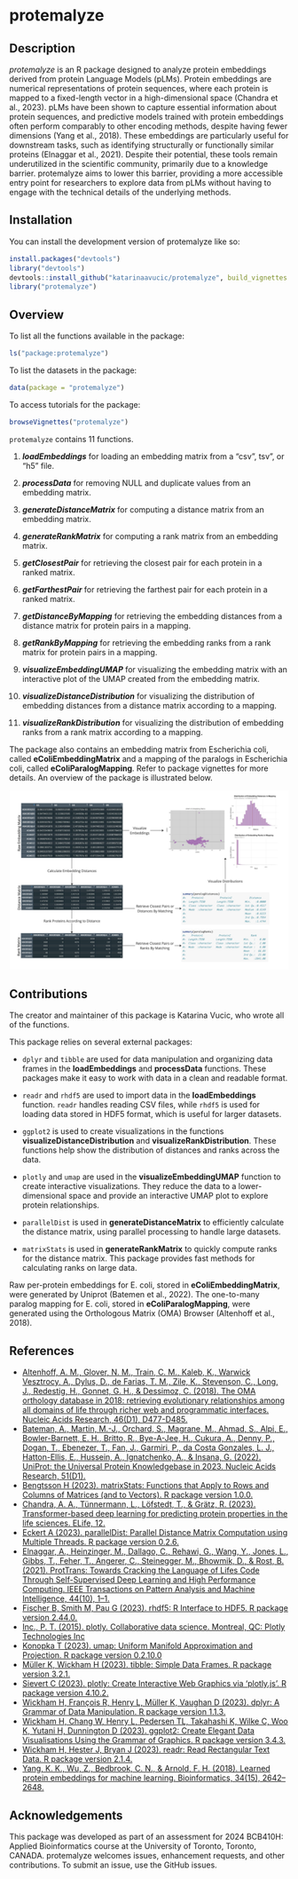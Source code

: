 
<!-- README.md is generated from README.Rmd. Please edit that file -->

# protemalyze

<!-- badges: start -->
<!-- badges: end -->

## Description

*protemalyze* is an R package designed to analyze protein embeddings
derived from protein Language Models (pLMs). Protein embeddings are
numerical representations of protein sequences, where each protein is
mapped to a fixed-length vector in a high-dimensional space (Chandra et
al., 2023). pLMs have been shown to capture essential information about
protein sequences, and predictive models trained with protein embeddings
often perform comparably to other encoding methods, despite having fewer
dimensions (Yang et al., 2018). These embeddings are particularly useful
for downstream tasks, such as identifying structurally or functionally
similar proteins (Elnaggar et al., 2021). Despite their potential, these
tools remain underutilized in the scientific community, primarily due to
a knowledge barrier. protemalyze aims to lower this barrier, providing a
more accessible entry point for researchers to explore data from pLMs
without having to engage with the technical details of the underlying
methods.

## Installation

You can install the development version of protemalyze like so:

``` r
install.packages("devtools")
library("devtools")
devtools::install_github("katarinaavucic/protemalyze", build_vignettes = TRUE)
library("protemalyze")
```

## Overview

To list all the functions available in the package:

``` r
ls("package:protemalyze")
```

To list the datasets in the package:

``` r
data(package = "protemalyze") 
```

To access tutorials for the package:

``` r
browseVignettes("protemalyze")
```

`protemalyze` contains 11 functions.

1.  ***loadEmbeddings*** for loading an embedding matrix from a “csv”,
    tsv”, or “h5” file.

2.  ***processData*** for removing NULL and duplicate values from an
    embedding matrix.

3.  ***generateDistanceMatrix*** for computing a distance matrix from an
    embedding matrix.

4.  ***generateRankMatrix*** for computing a rank matrix from an
    embedding matrix.

5.  ***getClosestPair*** for retrieving the closest pair for each
    protein in a ranked matrix.

6.  ***getFarthestPair*** for retrieving the farthest pair for each
    protein in a ranked matrix.

7.  ***getDistanceByMapping*** for retrieving the embedding distances
    from a distance matrix for protein pairs in a mapping.

8.  ***getRankByMapping*** for retrieving the embedding ranks from a
    rank matrix for protein pairs in a mapping.

9.  ***visualizeEmbeddingUMAP*** for visualizing the embedding matrix
    with an interactive plot of the UMAP created from the embedding
    matrix.

10. ***visualizeDistanceDistribution*** for visualizing the distribution
    of embedding distances from a distance matrix according to a
    mapping.

11. ***visualizeRankDistribution*** for visualizing the distribution of
    embedding ranks from a rank matrix according to a mapping.

The package also contains an embedding matrix from Escherichia coli,
called **eColiEmbeddingMatrix** and a mapping of the paralogs in
Escherichia coli, called **eColiParalogMapping**. Refer to package
vignettes for more details. An overview of the package is illustrated
below.

![](./inst/extdata/protemalyzeOverview.jpg)

## Contributions

The creator and maintainer of this package is Katarina Vucic, who wrote
all of the functions.

This package relies on several external packages:

- `dplyr` and `tibble` are used for data manipulation and organizing
  data frames in the **loadEmbeddings** and **processData** functions.
  These packages make it easy to work with data in a clean and readable
  format.

- `readr` and `rhdf5` are used to import data in the **loadEmbeddings**
  function. `readr` handles reading CSV files, while `rhdf5` is used for
  loading data stored in HDF5 format, which is useful for larger
  datasets.

- `ggplot2` is used to create visualizations in the functions
  **visualizeDistanceDistribution** and **visualizeRankDistribution**.
  These functions help show the distribution of distances and ranks
  across the data.

- `plotly` and `umap` are used in the **visualizeEmbeddingUMAP**
  function to create interactive visualizations. They reduce the data to
  a lower-dimensional space and provide an interactive UMAP plot to
  explore protein relationships.

- `parallelDist` is used in **generateDistanceMatrix** to efficiently
  calculate the distance matrix, using parallel processing to handle
  large datasets.

- `matrixStats` is used in **generateRankMatrix** to quickly compute
  ranks for the distance matrix. This package provides fast methods for
  calculating ranks on large data.

Raw per-protein embeddings for E. coli, stored in
**eColiEmbeddingMatrix**, were generated by Uniprot (Batemen et al.,
2022). The one-to-many paralog mapping for E. coli, stored in
**eColiParalogMapping**, were generated using the Orthologous Matrix
(OMA) Browser (Altenhoff et al., 2018).

## References

- [Altenhoff, A. M., Glover, N. M., Train, C. M., Kaleb, K., Warwick
  Vesztrocy, A., Dylus, D., de Farias, T. M., Zile, K., Stevenson, C.,
  Long, J., Redestig, H., Gonnet, G. H., & Dessimoz, C. (2018). The OMA
  orthology database in 2018: retrieving evolutionary relationships
  among all domains of life through richer web and programmatic
  interfaces. Nucleic Acids Research, 46(D1),
  D477-D485.](https://pubmed.ncbi.nlm.nih.gov/29106550/)
- [Bateman, A., Martin, M.-J., Orchard, S., Magrane, M., Ahmad, S.,
  Alpi, E., Bowler-Barnett, E. H., Britto, R., Bye-A-Jee, H., Cukura,
  A., Denny, P., Dogan, T., Ebenezer, T., Fan, J., Garmiri, P., da Costa
  Gonzales, L. J., Hatton-Ellis, E., Hussein, A., Ignatchenko, A., &
  Insana, G. (2022). UniProt: the Universal Protein Knowledgebase
  in 2023. Nucleic Acids Research,
  51(D1).](https://doi.org/10.1093/nar/gkac1052)
- [Bengtsson H (2023). matrixStats: Functions that Apply to Rows and
  Columns of Matrices (and to Vectors). R package version
  1.0.0.](https://CRAN.R-project.org/package=matrixStats)
- [Chandra, A. A., Tünnermann, L., Löfstedt, T., & Grätz, R. (2023).
  Transformer-based deep learning for predicting protein properties in
  the life sciences. ELife, 12.](https://doi.org/10.7554/elife.82819)
- [Eckert A (2023). parallelDist: Parallel Distance Matrix Computation
  using Multiple Threads. R package version
  0.2.6.](https://CRAN.R-project.org/package=parallelDist)
- [Elnaggar, A., Heinzinger, M., Dallago, C., Rehawi, G., Wang, Y.,
  Jones, L., Gibbs, T., Feher, T., Angerer, C., Steinegger, M., Bhowmik,
  D., & Rost, B. (2021). ProtTrans: Towards Cracking the Language of
  Lifes Code Through Self-Supervised Deep Learning and High Performance
  Computing. IEEE Transactions on Pattern Analysis and Machine
  Intelligence, 44(10), 1–1.](ttps://doi.org/10.1109/tpami.2021.3095381)
- [Fischer B, Smith M, Pau G (2023). rhdf5: R Interface to HDF5. R
  package version
  2.44.0.](https://bioconductor.org/packages/release/bioc/html/rhdf5.html)
- [Inc., P. T. (2015). plotly. Collaborative data science. Montreal, QC:
  Plotly Technologies Inc](https://plot.ly)
- [Konopka T (2023). umap: Uniform Manifold Approximation and
  Projection. R package version
  0.2.10.0](https://github.com/tkonopka/umap)
- [Müller K, Wickham H (2023). tibble: Simple Data Frames. R package
  version 3.2.1.](https://CRAN.R-project.org/package=tibble)
- [Sievert C (2023). plotly: Create Interactive Web Graphics via
  ‘plotly.js’. R package version
  4.10.2.](https://CRAN.R-project.org/package=plotly)
- [Wickham H, François R, Henry L, Müller K, Vaughan D (2023). dplyr: A
  Grammar of Data Manipulation. R package version
  1.1.3.](https://CRAN.R-project.org/package=dplyr)
- [Wickham H, Chang W, Henry L, Pedersen TL, Takahashi K, Wilke C, Woo
  K, Yutani H, Dunnington D (2023). ggplot2: Create Elegant Data
  Visualisations Using the Grammar of Graphics. R package version
  3.4.3.](https://CRAN.R-project.org/package=ggplot2)
- [Wickham H, Hester J, Bryan J (2023). readr: Read Rectangular Text
  Data. R package version
  2.1.4.](https://CRAN.R-project.org/package=readr)
- [Yang, K. K., Wu, Z., Bedbrook, C. N., & Arnold, F. H. (2018). Learned
  protein embeddings for machine learning. Bioinformatics, 34(15),
  2642–2648.](https://doi.org/10.1093/bioinformatics/bty178)

## Acknowledgements

This package was developed as part of an assessment for 2024 BCB410H:
Applied Bioinformatics course at the University of Toronto, Toronto,
CANADA. protemalyze welcomes issues, enhancement requests, and other
contributions. To submit an issue, use the GitHub issues.
